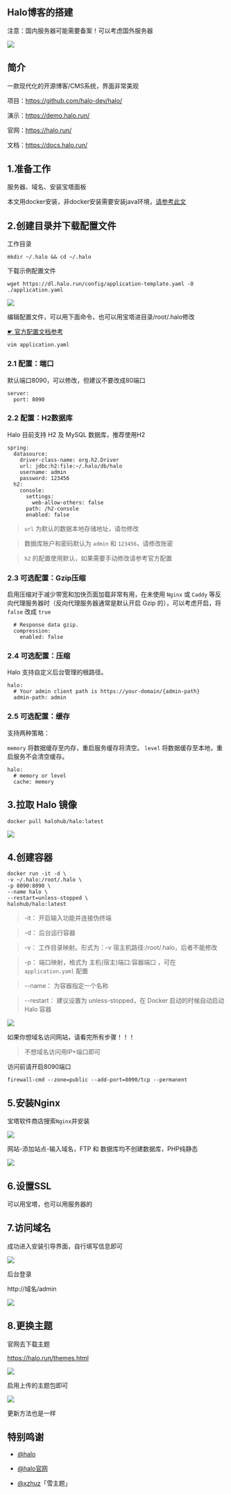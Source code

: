 ## Halo博客的搭建

注意：国内服务器可能需要备案！可以考虑国外服务器


![](https://ghproxy.com/https://raw.githubusercontent.com/Yiov/notes/main/Halo/images/halo.png)





## 简介

一款现代化的开源博客/CMS系统，界面非常美观

项目：https://github.com/halo-dev/halo/

演示：https://demo.halo.run/

官网：https://halo.run/

文档：https://docs.halo.run/



## 1.准备工作

服务器、域名、安装宝塔面板



本文用docker安装，非docker安装需要安装java环境，[请参考此文](https://bbs.halo.run/d/312-halo/9)




## 2.创建目录并下载配置文件

工作目录

    mkdir ~/.halo && cd ~/.halo

下载示例配置文件

    wget https://dl.halo.run/config/application-template.yaml -O ./application.yaml


![](https://ghproxy.com/https://raw.githubusercontent.com/Yiov/notes/main/Halo/images/halo-1.png)


编辑配置文件，可以用下面命令，也可以用宝塔进目录/root/.halo修改

[☛ 官方配置文档参考](https://docs.halo.run/getting-started/config/)

    vim application.yaml


### 2.1 配置：端口

默认端口8090，可以修改，但建议不要改成80端口

    server:
      port: 8090


### 2.2 配置：H2数据库

Halo 目前支持 H2 及 MySQL 数据库，推荐使用H2


```
spring:
  datasource: 
    driver-class-name: org.h2.Driver
    url: jdbc:h2:file:~/.halo/db/halo
    username: admin
    password: 123456
  h2:
    console:
      settings:
        web-allow-others: false
      path: /h2-console
      enabled: false
```

> `url` 为默认的数据本地存储地址，请勿修改

> 数据库账户和密码默认为 `admin` 和 `123456`，请修改账密

> `h2` 的配置使用默认，如果需要手动修改请参考官方配置



### 2.3 可选配置：Gzip压缩

启用压缩对于减少带宽和加快页面加载非常有用，在未使用 `Nginx` 或 `Caddy` 等反向代理服务器时（反向代理服务器通常是默认开启 Gzip 的），可以考虑开启，将 `false` 改成 `true`

```
  # Response data gzip.
  compression:
    enabled: false
```


### 2.4 可选配置：压缩

Halo 支持自定义后台管理的根路径。

```
halo:
  # Your admin client path is https://your-domain/{admin-path}
  admin-path: admin
```


### 2.5 可选配置：缓存

支持两种策略：

`memory` 将数据缓存至内存，重启服务缓存将清空。
`level` 将数据缓存至本地，重启服务不会清空缓存。

```
halo:
  # memory or level
  cache: memory
```




## 3.拉取 Halo 镜像


    docker pull halohub/halo:latest

![](https://ghproxy.com/https://raw.githubusercontent.com/Yiov/notes/main/Halo/images/halo-2.png)


## 4.创建容器

```
docker run -it -d \
-v ~/.halo:/root/.halo \
-p 8090:8090 \
--name halo \
--restart=unless-stopped \
halohub/halo:latest
```
> -it： 开启输入功能并连接伪终端

> -d： 后台运行容器

> -v： 工作目录映射。形式为：-v 宿主机路径:/root/.halo，后者不能修改

> -p： 端口映射，格式为 主机(宿主)端口:容器端口 ，可在 `application.yaml` 配置

> --name： 为容器指定一个名称

> --restart： 建议设置为 unless-stopped，在 Docker 启动的时候自动启动 Halo 容器

![](https://ghproxy.com/https://raw.githubusercontent.com/Yiov/notes/main/Halo/images/halo-3.png)


如果你想域名访问网站，请看完所有步骤！！！

> 不想域名访问用IP+端口即可

访问前请开启8090端口

    firewall-cmd --zone=public --add-port=8090/tcp --permanent




## 5.安装Nginx

宝塔软件商店搜索`Nginx`并安装

![](https://ghproxy.com/https://raw.githubusercontent.com/Yiov/notes/main/Halo/images/halo-4.png)


网站-添加站点-输入域名，FTP 和 数据库均不创建数据库，PHP纯静态

![](https://ghproxy.com/https://raw.githubusercontent.com/Yiov/notes/main/Halo/images/halo-5.png)




## 6.设置SSL

可以用宝塔，也可以用服务器的




## 7.访问域名

成功进入安装引导界面，自行填写信息即可

![](https://ghproxy.com/https://raw.githubusercontent.com/Yiov/notes/main/Halo/images/halo-6.png)




后台登录

http://域名/admin

![](https://ghproxy.com/https://raw.githubusercontent.com/Yiov/notes/main/Halo/images/halo-7.png)



## 8.更换主题


官网去下载主题

https://halo.run/themes.html

![](https://ghproxy.com/https://raw.githubusercontent.com/Yiov/notes/main/Halo/images/halo-8.png)

启用上传的主题包即可

![](https://ghproxy.com/https://raw.githubusercontent.com/Yiov/notes/main/Halo/images/halo-9.png)

更新方法也是一样





## 特别鸣谢

* [@halo](https://github.com/halo-dev/halo/)

* [@halo官网](https://halo.run/)

* [@xzhuz](https://github.com/xzhuz/halo-theme-xue/)「雪主题」

